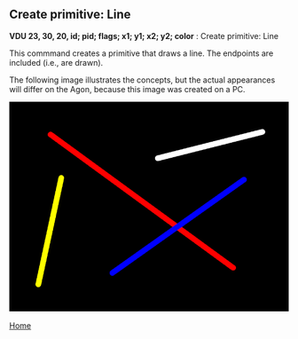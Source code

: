 ## Create primitive: Line
<b>VDU 23, 30, 20, id; pid; flags; x1; y1; x2; y2; color</b> :  Create primitive: Line

This commmand creates a primitive that draws a line. The endpoints
are included (i.e., are drawn).

The following image illustrates the concepts, but the actual appearances will differ on the Agon, because this image was created on a PC.

![Line](line.png)

[Home](otf_mode.md)
